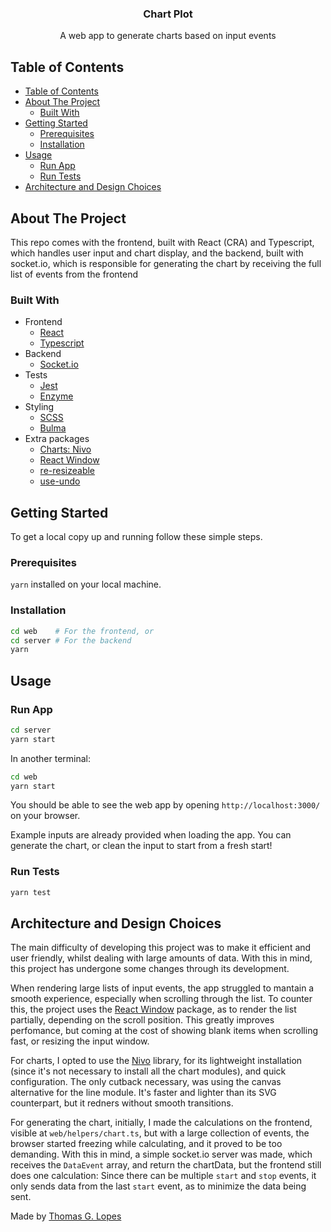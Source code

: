 <p align="center">
  <h3 align="center">Chart Plot</h3>
  <p align="center">
    A web app to generate charts based on input events
  </p>
  
</p>

<!-- TABLE OF CONTENTS -->

## Table of Contents

- [Table of Contents](#table-of-contents)
- [About The Project](#about-the-project)
  - [Built With](#built-with)
- [Getting Started](#getting-started)
  - [Prerequisites](#prerequisites)
  - [Installation](#installation)
- [Usage](#usage)
  - [Run App](#run-app)
  - [Run Tests](#run-tests)
- [Architecture and Design Choices](#architecture-and-design-choices)

<!-- ABOUT THE PROJECT -->

## About The Project

This repo comes with the frontend, built with React (CRA) and Typescript, which handles user input and chart display, and the backend, 
built with socket.io, which is responsible for generating the chart by receiving the full list of events from the frontend

### Built With

-   Frontend
    -   [React](https://reactjs.org/)
    -   [Typescript](https://www.typescriptlang.org/)
-   Backend
    -   [Socket.io](https://socket.io/)
-   Tests
    -   [Jest](https://jestjs.io/)
    -   [Enzyme](https://enzymejs.github.io/enzyme/)
-   Styling
    -   [SCSS](https://sass-lang.com/)
    -   [Bulma](https://bulma.io/)
-   Extra packages
    -   [Charts: Nivo](https://nivo.rocks/)
    -   [React Window](https://github.com/bvaughn/react-window)
    -   [re-resizeable](https://github.com/bokuweb/re-resizable)
    -   [use-undo](https://github.com/homerchen19/use-undo)


## Getting Started

To get a local copy up and running follow these simple steps.

### Prerequisites

`yarn` installed on your local machine.

### Installation

```sh
cd web    # For the frontend, or
cd server # For the backend
yarn
```

## Usage

### Run App

```sh
cd server
yarn start
```

In another terminal:
```sh
cd web
yarn start
```

You should be able to see the web app by opening `http://localhost:3000/` on your browser.

Example inputs are already provided when loading the app. You can generate the chart, or clean the input to start from a fresh start!

### Run Tests

```sh
yarn test
```


## Architecture and Design Choices

The main difficulty of developing this project was to make it efficient and user friendly, whilst dealing with large amounts of data. With this in mind, this project has undergone some changes through its development.

When rendering large lists of input events, the app struggled to mantain a smooth experience, especially when scrolling through the list. To counter this, the project uses the [React Window](https://github.com/bvaughn/react-window) package, as to render the list partially, depending on the scroll position. This greatly improves perfomance, but coming at the cost of showing blank items when scrolling fast, or resizing the input window.

For charts, I opted to use the [Nivo](https://nivo.rocks/) library, for its lightweight installation (since it's not necessary to install all the chart modules), and quick configuration. The only cutback necessary, was using the canvas alternative for the line module. It's faster and lighter than its SVG counterpart, but it redners without smooth transitions.

For generating the chart, initially, I made the calculations on the frontend, visible at `web/helpers/chart.ts`, but with a large collection of events, the browser started freezing while calculating, and it proved to be too demanding. With this in mind, a simple socket.io server was made, which receives the `DataEvent` array, and return the chartData, but the frontend still does one calculation: Since there can be multiple `start` and `stop` events, it only sends data from the last `start` event, as to minimize the data being sent. 



Made by [Thomas G. Lopes](https://github.com/TGlide)
